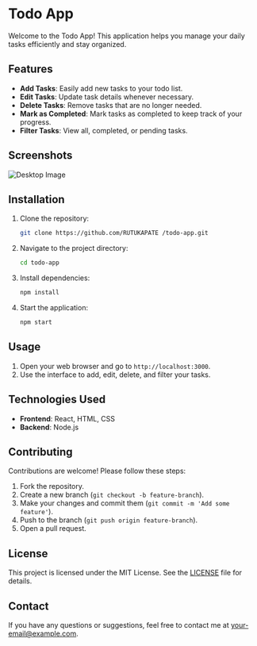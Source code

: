 # Todo App

Welcome to the Todo App! This application helps you manage your daily tasks efficiently and stay organized.

## Features

- **Add Tasks**: Easily add new tasks to your todo list.
- **Edit Tasks**: Update task details whenever necessary.
- **Delete Tasks**: Remove tasks that are no longer needed.
- **Mark as Completed**: Mark tasks as completed to keep track of your progress.
- **Filter Tasks**: View all, completed, or pending tasks.

## Screenshots

![Desktop Image](public/todo-desktop.pngng)

## Installation

1. Clone the repository:
    ```bash
    git clone https://github.com/RUTUKAPATE /todo-app.git
    ```
2. Navigate to the project directory:
    ```bash
    cd todo-app
    ```
3. Install dependencies:
    ```bash
    npm install
    ```
4. Start the application:
    ```bash
    npm start
    ```

## Usage

1. Open your web browser and go to `http://localhost:3000`.
2. Use the interface to add, edit, delete, and filter your tasks.

## Technologies Used

- **Frontend**: React, HTML, CSS
- **Backend**: Node.js

## Contributing

Contributions are welcome! Please follow these steps:

1. Fork the repository.
2. Create a new branch (`git checkout -b feature-branch`).
3. Make your changes and commit them (`git commit -m 'Add some feature'`).
4. Push to the branch (`git push origin feature-branch`).
5. Open a pull request.

## License

This project is licensed under the MIT License. See the [LICENSE](LICENSE) file for details.

## Contact

If you have any questions or suggestions, feel free to contact me at [your-email@example.com](mailto:your-email@example.com).
